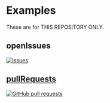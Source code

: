 # Examples
These are for THIS REPOSITORY ONLY.
## openIssues
<a href="https://github.com/TheVillainCoders/GithubAddons/issues">
      <img alt="Issues" src="https://img.shields.io/github/issues/TheVillainCoders/GithubAddons?color=0088ff" />


## pullRequests
<a href="https://github.com/TheVillainCoders/GithubAddons/pulls">
      <img alt="GitHub pull requests" src="https://img.shields.io/github/issues-pr/TheVillainCoders/GithubAddons?color=0088ff" />
